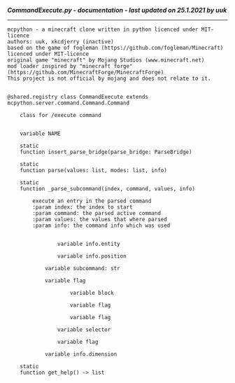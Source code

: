 ***CommandExecute.py - documentation - last updated on 25.1.2021 by uuk***
___

    mcpython - a minecraft clone written in python licenced under MIT-licence
    authors: uuk, xkcdjerry (inactive)
    based on the game of fogleman (https://github.com/fogleman/Minecraft) licenced under MIT-licence
    original game "minecraft" by Mojang Studios (www.minecraft.net)
    mod loader inspired by "minecraft forge" (https://github.com/MinecraftForge/MinecraftForge)
    This project is not official by mojang and does not relate to it.


    @shared.registry class CommandExecute extends mcpython.server.command.Command.Command
        
        class for /execute command


        variable NAME

        static
        function insert_parse_bridge(parse_bridge: ParseBridge)

        static
        function parse(values: list, modes: list, info)

        static
        function _parse_subcommand(index, command, values, info)
            
            execute an entry in the parsed command
            :param index: the index to start
            :param command: the parsed active command
            :param values: the values that where parsed
            :param info: the command info which was used


                    variable info.entity

                    variable info.position

                variable subcommand: str

                variable flag

                        variable block

                        variable flag

                        variable flag

                    variable selector

                    variable flag

                variable info.dimension

        static
        function get_help() -> list